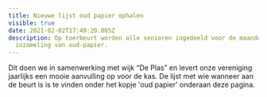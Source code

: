 ```yaml
---
title: Nieuwe lijst oud papier ophalen
visible: true
date: 2021-02-02T17:49:20.805Z
description: Op toerbeurt worden alle senioren ingedeeld voor de maandelijkse
  inzameling van oud-papier.
---
```

Dit doen we in samenwerking met wijk “De Plas” en levert onze vereniging jaarlijks een mooie aanvulling op voor de kas. De lijst met wie wanneer aan de beurt is is te vinden onder het kopje 'oud papier' onderaan deze pagina.